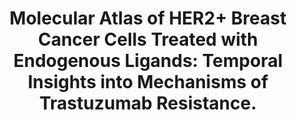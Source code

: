 ---
authors: Mukund K; Alva-Ornelas JA; Maddox AL; Murali D; Veraksa D; Saftics A; Tomsic
  J; Frankhouser D; Razo M; Jovanovic-Talisman T; Seewaldt VL; Subramaniam S
carousel: false
doi: 10.3390/cancers16030553
featured: false
issue: '3'
journal: Cancers (Basel)
keywords: '["qSMLM", "breast cancer", "HRG", "trastuzumab resistance", "multiomics",
  "HER2+", "EGF", "endogenous ligands"]'
landmark: false
layout: '@/layouts/Publication.astro'
pmcid: PMC10854992
pmid: 38339304
title: 'Molecular Atlas of HER2+ Breast Cancer Cells Treated with Endogenous Ligands:
  Temporal Insights into Mechanisms of Trastuzumab Resistance.'
volume: '16'
year: 2024
---